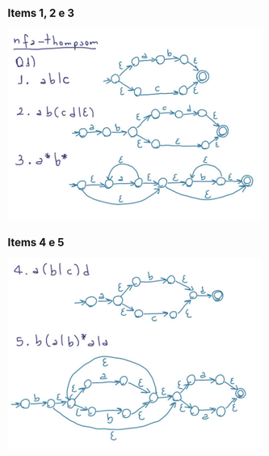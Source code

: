 ## Items 1, 2 e 3
![](https://raw.githubusercontent.com/Phe0/exercicios/master/respostas/automatos/nfa-thompson/imagens/123.jpg)
## Items 4 e 5 
![](https://raw.githubusercontent.com/Phe0/exercicios/master/respostas/automatos/nfa-thompson/imagens/45.jpg)